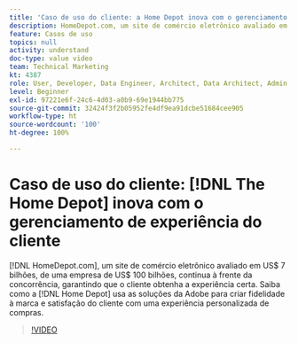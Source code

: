 ```yaml
---
title: 'Caso de uso do cliente: a Home Depot inova com o gerenciamento de experiência do cliente'
description: HomeDepot.com, um site de comércio eletrônico avaliado em US$ 7 bilhões, de uma empresa de US$ 100 bilhões, continua à frente da concorrência, garantindo que o cliente obtenha a experiência certa. Saiba como a Home Depot usa as soluções da Adobe para conquistar lealdade à marca e garantir a satisfação do cliente com uma experiência de compra personalizada.
feature: Casos de uso
topics: null
activity: understand
doc-type: value video
team: Technical Marketing
kt: 4387
role: User, Developer, Data Engineer, Architect, Data Architect, Admin, Leader
level: Beginner
exl-id: 97221e6f-24c6-4d03-a0b9-69e1944bb775
source-git-commit: 32424f3f2b05952fe4df9ea91dcbe51684cee905
workflow-type: ht
source-wordcount: '100'
ht-degree: 100%

---
```


# Caso de uso do cliente: [!DNL The Home Depot] inova com o gerenciamento de experiência do cliente

[!DNL HomeDepot.com], um site de comércio eletrônico avaliado em US$ 7 bilhões, de uma empresa de US$ 100 bilhões, continua à frente da concorrência, garantindo que o cliente obtenha a experiência certa. Saiba como a [!DNL Home Depot] usa as soluções da Adobe para criar fidelidade à marca e satisfação do cliente com uma experiência personalizada de compras.

>[!VIDEO](https://video.tv.adobe.com/v/31506/?quality=12)
